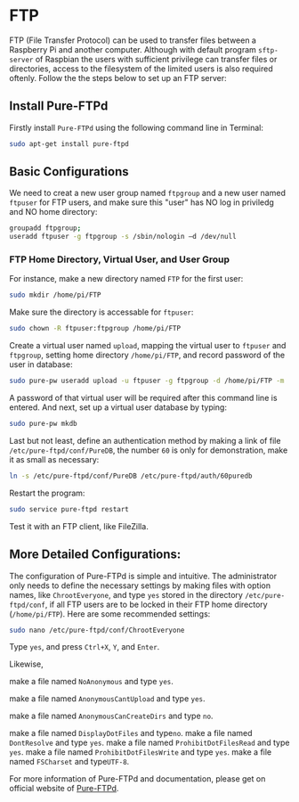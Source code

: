 # FTP

FTP (File Transfer Protocol) can be used to transfer files between a Raspberry Pi and another computer. Although with default program `sftp-server` of Raspbian the users with sufficient privilege can transfer files or directories, access to the filesystem of the limited users is also required oftenly. Follow the the steps below to set up an FTP server:

## Install Pure-FTPd

Firstly install `Pure-FTPd` using the following command line in Terminal:

```bash
sudo apt-get install pure-ftpd
```

## Basic Configurations

We need to creat a new user group named `ftpgroup` and a new user named `ftpuser` for FTP users, and make sure this "user" has NO log in priviledg and NO home directory:

```bash
groupadd ftpgroup;
useradd ftpuser -g ftpgroup -s /sbin/nologin –d /dev/null
```

### FTP Home Directory, Virtual User, and User Group

For instance, make a new directory named `FTP` for the first user:

```bash
sudo mkdir /home/pi/FTP
```

Make sure the directory is accessable for `ftpuser`:

```bash
sudo chown -R ftpuser:ftpgroup /home/pi/FTP
```

Create a virtual user named `upload`, mapping the virtual user to `ftpuser` and `ftpgroup`, setting home directory `/home/pi/FTP`, and record password of the user in database:

```bash
sudo pure-pw useradd upload -u ftpuser -g ftpgroup -d /home/pi/FTP -m
```

A password of that virtual user will be required after this command line is entered. And next, set up a virtual user database by typing:

```bash
sudo pure-pw mkdb
```

Last but not least, define an authentication method by making a link of file `/etc/pure-ftpd/conf/PureDB`, the number `60` is only for demonstration, make it as small as necessary:

```bash
ln -s /etc/pure-ftpd/conf/PureDB /etc/pure-ftpd/auth/60puredb
```

Restart the program:

```bash
sudo service pure-ftpd restart
```

Test it with an FTP client, like FileZilla.

## More Detailed Configurations:

The configuration of Pure-FTPd is simple and intuitive. The administrator only needs to define the necessary settings by making files with option names, like `ChrootEveryone`, and type `yes` stored in the directory `/etc/pure-ftpd/conf`, if all FTP users are to be locked in their FTP home directory (`/home/pi/FTP`). Here are some recommended settings:

```bash
sudo nano /etc/pure-ftpd/conf/ChrootEveryone
```

Type `yes`, and press ``Ctrl+X``, ``Y``, and ``Enter``. 

Likewise, 

make a file named `NoAnonymous` and type `yes`.

make a file named `AnonymousCantUpload` and type `yes`.

make a file named `AnonymousCanCreateDirs` and type `no`.

make a file named `DisplayDotFiles` and type`no`.
make a file named `DontResolve` and type `yes`.
make a file named `ProhibitDotFilesRead` and type `yes`.
make a file named `ProhibitDotFilesWrite` and type `yes`.
make a file named `FSCharset` and type`UTF-8`.

For more information of Pure-FTPd and documentation, please get on official website of [Pure-FTPd](http://www.pureftpd.org/project/pure-ftpd).
